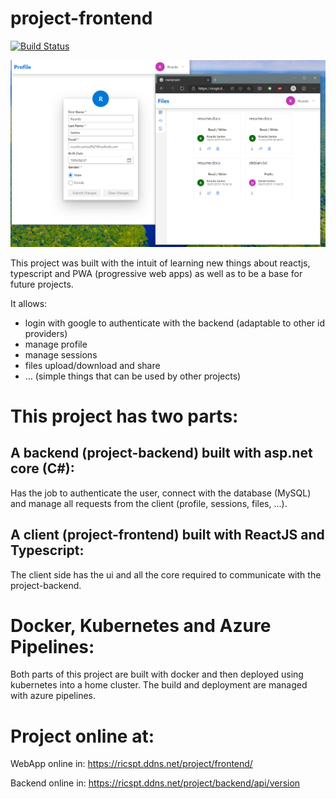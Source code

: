 # project-frontend

[![Build Status](https://dev.azure.com/ricardosantos9521/project/_apis/build/status/ricardosantos9521.project-frontend?branchName=master)](https://dev.azure.com/ricardosantos9521/project/_build/latest?definitionId=46&branchName=master)

![Image example](images-doc/image.png)

This project was built with the intuit of learning new things about reactjs, typescript and PWA (progressive web apps) as well as to be a base for future projects.

It allows:
- login with google to authenticate with the backend (adaptable to other id providers)
- manage profile
- manage sessions
- files upload/download and share
- ... (simple things that can be used by other projects)

# This project has two parts:

## A backend (project-backend) built with asp.net core (C#):
Has the job to authenticate the user, connect with the database (MySQL) and manage all requests from the client (profile, sessions, files, ...).

## A client (project-frontend) built with ReactJS and Typescript:
The client side has the ui and all the core required to communicate with the project-backend.


# Docker, Kubernetes and Azure Pipelines:

Both parts of this project are built with docker and then deployed using kubernetes into a home cluster. The build and deployment are managed with azure pipelines.

# Project online at:

WebApp online in: https://ricspt.ddns.net/project/frontend/

Backend online in: https://ricspt.ddns.net/project/backend/api/version
